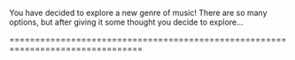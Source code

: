 You have decided to explore a new genre of music! There are so many options, but
after giving it some thought you decide to explore...

================================================================================
